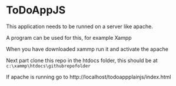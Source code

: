 # ToDoAppJS

This application needs to be runned on a server like apache.

A program can be used for this, for example Xampp

When you have downloaded xammp run it and activate the apache

Next part clone this repo in the htdocs folder, this should be at ``c:\xammp\htdocs\githubrepofolder``

If apache is running go to http://localhost/todoappplainjs/index.html